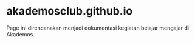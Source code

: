 # akademosclub.github.io

Page ini direncanakan menjadi dokumentasi kegiatan belajar mengajar di Akademos. 

